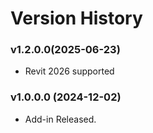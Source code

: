 # Version History

### v1.2.0.0(2025-06-23)&#x20;

* Revit 2026 supported

### v1.0.0.0 (2024-12-02)

* Add-in Released.
